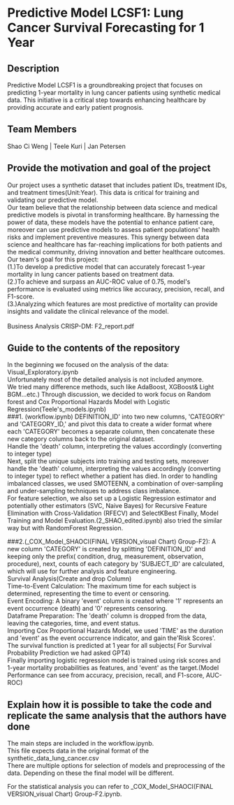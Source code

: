 # Predictive Model LCSF1: Lung Cancer Survival Forecasting for 1 Year

## Description
Predictive Model LCSF1 is a groundbreaking project that focuses on predicting 1-year mortality in lung cancer patients using synthetic medical data. This initiative is a critical step towards enhancing healthcare by providing accurate and early patient prognosis.

## Team Members
Shao Ci Weng | Teele Kuri | Jan Petersen

## Provide the motivation and goal of the project
Our project uses a synthetic dataset that includes patient IDs, treatment IDs, and treatment times(Unit:Year). This data is critical for training and validating our predictive model.<br>
Our team believe that the relationship between data science and medical predictive models is pivotal in transforming healthcare. By harnessing the power of data, these models have the potential to enhance patient care, moreover can use predictive models to assess patient populations' health risks and implement preventive measures. This synergy between data science and healthcare has far-reaching implications for both patients and the medical community, driving innovation and better healthcare outcomes.
Our team's goal for this project:<br>
(1.)To develop a predictive model that can accurately forecast 1-year mortality in lung cancer patients based on treatment data.<br>
(2.)To achieve and surpass an AUC-ROC value of 0.75,  model's performance is evaluated using metrics like accuracy, precision, recall, and F1-score.<br>
(3.)Analyzing which features are most predictive of mortality can provide insights and validate the clinical relevance of the model.<br><br>
Business Analysis CRISP-DM: F2_report.pdf <br>

## Guide to the contents of the repository

In the beginning we focused on the analysis of the data: Visual_Exploratory.ipynb <br> Unfortunately most of the detailed analysis is not included anymore. <br>
We tried many difference methods, such like AdaBoost, XGBoost& Light BGM...etc.) Through discussion, we decided to work focus on Random forest and Cox Proportional Hazards Model with Logistic Regression(Teele's_models.ipynb)<br>
###1. (workflow.ipynb)
DEFINITION_ID' into two new columns, 'CATEGORY' and 'CATEGORY_ID,' and pivot this data to create a wider format where each 'CATEGORY' becomes a separate column, then concatenate these new category columns back to the original dataset.<br>
Handle the 'death' column, interpreting the values accordingly (converting to integer type)<br>
Next, split the unique subjects into training and testing sets, moreover handle the 'death' column, interpreting the values accordingly (converting to integer type) to reflect whether a patient has died.
In order to handling imbalanced classes, we used SMOTEENN, a combination of over-sampling and under-sampling techniques to address class imbalance.<br>
For feature selection, we also set up a Logistic Regression estimator and potentially other estimators (SVC, Naive Bayes) for Recursive Feature Elimination with Cross-Validation (RFECV) and SelectKBest
Finally, Model Training and Model Evaluation.(2_SHAO_edited.ipynb) also tried the similar way but with RandomForest Regression.<br>

###2.(_COX_Model_SHAOCI(FINAL VERSION_visual Chart) Group-F2):
A new column 'CATEGORY' is created by splitting 'DEFINITION_ID' and keeping only the prefix( condition,	drug,	measurement,	observation,	procedure), next, counts of each category by 'SUBJECT_ID' are calculated, which will use for further analysis and feature engineering.<br>
Survival Analysis(Create and drop Column)<br>
Time-to-Event Calculation: The maximum time for each subject is determined, representing the time to event or censoring.<br>
Event Encoding: A binary 'event' column is created where '1' represents an event occurrence (death) and '0' represents censoring.<br>
Dataframe Preparation: The 'death' column is dropped from the data, leaving the categories, time, and event status.<br>
Importing Cox Proportional Hazards Model, we used 'TIME' as the duration and 'event' as the event occurrence indicator, and gain the'Risk Scores'.<br>
The survival function is predicted at 1 year for all subjects( For Survival Probability Prediction we had asked GPT4)<br>
Finally importing logistic regression model is trained using risk scores and 1-year mortality probabilities as features, and 'event' as the target.(Model Performance can see from  accuracy, precision, recall, and F1-score, AUC-ROC)<br>

## Explain how it is possible to take the code and replicate the same analysis that the authors have done

The main steps are included in the workflow.ipynb.<br>
This file expects data in the original format of the synthetic_data_lung_cancer.csv<br>
There are multiple options for selection of models and preprocessing of the data. Depending on these the final model will be different. <br>

For the statistical analysis you can refer to _COX_Model_SHAOCI(FINAL VERSION_visual Chart) Group-F2.ipynb. 

